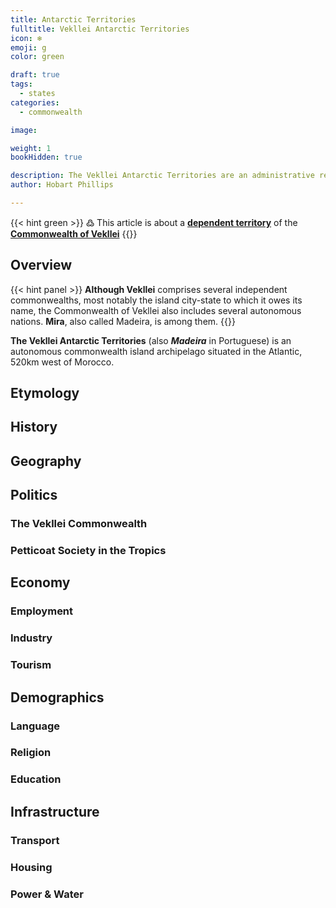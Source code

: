 ```yaml
---
title: Antarctic Territories
fulltitle: Vekllei Antarctic Territories
icon: ❄️
emoji: g
color: green

draft: true
tags:
  - states
categories:
  - commonwealth

image:

weight: 1
bookHidden: true

description: The Vekllei Antarctic Territories are an administrative region of the Commonwealth of Vekllei, a utopian country created by Hobart Phillips.
author: Hobart Phillips

---
```

{{< hint green >}}
߷ This article is about a [**dependent territory**](/factbook/vekllei/#administrative-divisions) of the [**Commonwealth of Vekllei**](/factbook/vekllei)
{{</hint>}}

## Overview

{{< hint panel >}}
**Although Vekllei** comprises several independent commonwealths, most notably the island city-state to which it owes its name, the Commonwealth of Vekllei also includes several autonomous nations. **Mira**, also called Madeira, is among them.
{{</hint>}}

**The Vekllei Antarctic Territories** (also ***Madeira*** in Portuguese) is an autonomous commonwealth island archipelago situated in the Atlantic, 520km west of Morocco.


## Etymology

## History


## Geography

## Politics

### The Vekllei Commonwealth

### Petticoat Society in the Tropics

## Economy

### Employment

### Industry

### Tourism

## Demographics

### Language

### Religion

### Education

## Infrastructure

### Transport

### Housing

### Power & Water
